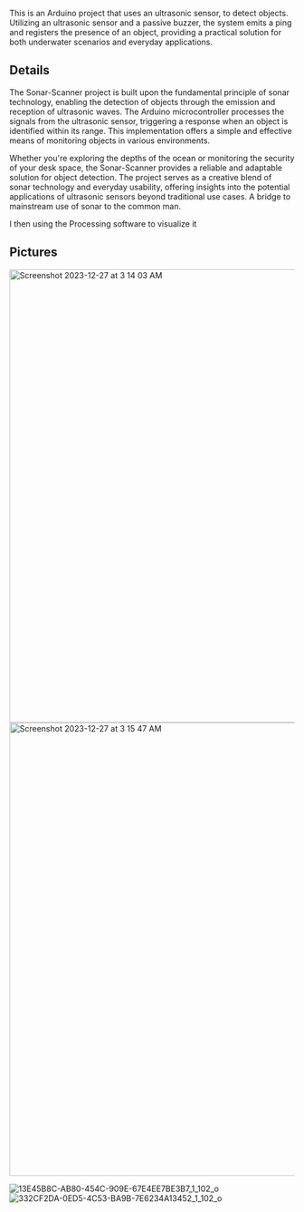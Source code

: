 This is an Arduino project that uses an ultrasonic sensor, to detect objects. Utilizing an ultrasonic sensor and a passive buzzer, the system emits a ping and registers the presence of an object, providing a practical solution for both underwater scenarios and everyday applications.
## Details
<p>The Sonar-Scanner project is built upon the fundamental principle of sonar technology, enabling the detection of objects through the emission and reception of ultrasonic waves. The Arduino microcontroller processes the signals from the ultrasonic sensor, triggering a response when an object is identified within its range. This implementation offers a simple and effective means of monitoring objects in various environments.

Whether you're exploring the depths of the ocean or monitoring the security of your desk space, the Sonar-Scanner provides a reliable and adaptable solution for object detection. The project serves as a creative blend of sonar technology and everyday usability, offering insights into the potential applications of ultrasonic sensors beyond traditional use cases.
A bridge to mainstream use of sonar to the common man.
 </p>

 <p>I then using the Processing software to visualize it</p>

## Pictures
<img width="800" alt="Screenshot 2023-12-27 at 3 14 03 AM" src="https://github.com/israelo19/Sonar-Scanner/assets/57731260/489e2582-f8e4-4944-8cc2-cf3bb35a4f6e">
<img width="800" alt="Screenshot 2023-12-27 at 3 15 47 AM" src="https://github.com/israelo19/Sonar-Scanner/assets/57731260/210dd0fb-7d15-4325-810b-15012a9dcbd0">

![13E45B8C-AB80-454C-909E-67E4EE7BE3B7_1_102_o](https://github.com/israelo19/Sonar-Scanner/assets/57731260/db5593d1-c598-46b3-8a13-b73a574e7d06)
![332CF2DA-0ED5-4C53-BA9B-7E6234A13452_1_102_o](https://github.com/israelo19/Sonar-Scanner/assets/57731260/13389538-c50f-4b81-bfd6-7fc9c4f6ac8f)
